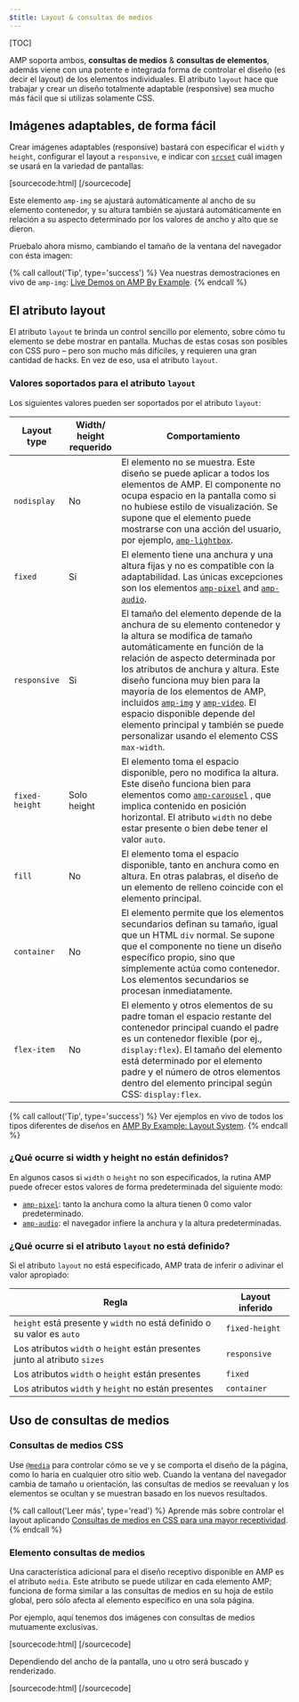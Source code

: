 ```yaml
---
$title: Layout & consultas de medios
---
```

[TOC]

AMP soporta ambos, **consultas de medios** &amp; **consultas de elementos**, además viene con una potente e integrada forma de controlar el diseño (es decir el layout) de los elementos individuales. El atributo `layout` hace que trabajar y crear un diseño totalmente adaptable (responsive) sea mucho más fácil que si utilizas solamente CSS.

## Imágenes adaptables, de forma fácil

Crear imágenes adaptables (responsive) bastará con especificar el `width` y `height`, configurar el layout a `responsive`,
e indicar con [`srcset`](/es/docs/guides/responsive/art_direction.html)
cuál imagen se usará en la variedad de pantallas:

[sourcecode:html]
<amp-img
    src="/img/narrow.jpg"
    srcset="/img/wide.jpg 640w,
           /img/narrow.jpg 320w"
    width="1698"
    height="2911"
    layout="responsive"
    alt="an image">
</amp-img>
[/sourcecode]

Este elemento `amp-img` se ajustará automáticamente al ancho
de su elemento contenedor,
y su altura también se ajustará automáticamente en relación a su aspecto
determinado por los valores de ancho y alto que se dieron. 

Pruebalo ahora mismo, cambiando el tamaño de la ventana del navegador con ésta imagen:

<amp-img src="/static/img/background.jpg" width="1920" height="1080" layout="responsive"></amp-img>

{% call callout('Tip', type='success') %}
Vea nuestras demostraciones en vivo de `amp-img`: [Live Demos on AMP By Example](https://ampbyexample.com/components/amp-img/).
{% endcall %}

## El atributo layout

El atributo `layout` te brinda un control sencillo por elemento, sobre cómo tu elemento
se debe mostrar en pantalla. Muchas de estas cosas son posibles con CSS puro – pero
son mucho más difíciles, y requieren una gran cantidad de hacks. En vez de eso, usa el atributo `layout`.

### Valores soportados para el atributo `layout`

Los siguientes valores pueden ser soportados por el atributo `layout`:

<table>
  <thead>
    <tr>
      <th data-th="Layout type" class="col-thirty">Layout type</th>
      <th data-th="Width/height required" class="col-twenty">Width/<br>height requerido</th>
      <th data-th="Behavior">Comportamiento</th>
    </tr>
  </thead>
  <tbody>
    <tr>
      <td data-th="Layout type"><code>nodisplay</code></td>
      <td data-th="Description">No</td>
      <td data-th="Behavior">El elemento no se muestra. Este diseño se puede aplicar a todos los elementos de AMP. El componente no ocupa espacio en la pantalla como si no hubiese estilo de visualización. Se supone que el elemento puede mostrarse con una acción del usuario, por ejemplo, <a href="/es/docs/reference/components/amp-lightbox.html"><code>amp-lightbox</code></a>.</td>
    </tr>
    <tr>
      <td data-th="Layout type"><code>fixed</code></td>
      <td data-th="Description">Si</td>
      <td data-th="Behavior">El elemento tiene una anchura y una altura fijas y no es compatible con la adaptabilidad. Las únicas excepciones son los elementos <a href="/es/docs/reference/components/amp-pixel.html"><code>amp-pixel</code></a> and <a href="/es/docs/reference/components/amp-audio.html"><code>amp-audio</code></a>.</td>
    </tr>
    <tr>
      <td data-th="Layout type"><code>responsive</code></td>
      <td data-th="Description">Si</td>
      <td data-th="Behavior">El tamaño del elemento depende de la anchura de su elemento contenedor y la altura se modifica de tamaño automáticamente en función de la relación de aspecto determinada por los atributos de anchura y altura. Este diseño funciona muy bien para la mayoría de los elementos de AMP, incluidos <a href="/es/docs/reference/components/amp-img.html"><code>amp-img</code></a> y <a href="/es/docs/reference/components/amp-video.html"><code>amp-video</code></a>. El espacio disponible depende del elemento principal y también se puede personalizar usando el elemento CSS <code>max-width</code>.</td>
    </tr>
    <tr>
      <td data-th="Layout type"><code>fixed-height</code></td>
      <td data-th="Description">Solo height</td>
      <td data-th="Behavior">El elemento toma el espacio disponible, pero no modifica la altura. Este diseño funciona bien para elementos como <a href="/es/docs/reference/components/amp-carousel.html"><code>amp-carousel</code></a> , que implica contenido en posición horizontal. El atributo <code>width</code> no debe estar presente o bien debe tener el valor <code>auto</code>.</td>
    </tr>
    <tr>
      <td data-th="Layout type"><code>fill</code></td>
      <td data-th="Description">No</td>
      <td data-th="Behavior">El elemento toma el espacio disponible, tanto en anchura como en altura. En otras palabras, el diseño de un elemento de relleno coincide con el elemento principal.</td>
    </tr>
    <tr>
      <td data-th="Layout type"><code>container</code></td>
      <td data-th="Description">No</td>
      <td data-th="Behavior">El elemento permite que los elementos secundarios definan su tamaño, igual que un HTML <code>div</code> normal. Se supone que el componente no tiene un diseño específico propio, sino que simplemente actúa como contenedor. Los elementos secundarios se procesan inmediatamente.</td>
    </tr>
    <tr>
      <td data-th="Layout type"><code>flex-item</code></td>
      <td data-th="Description">No</td>
      <td data-th="Behavior">El elemento y otros elementos de su padre toman el espacio restante del contenedor principal cuando el padre es un contenedor flexible (por ej., <code>display:flex</code>). El tamaño del elemento está determinado por el elemento padre y el número de otros elementos dentro del elemento principal según CSS: <code>display:flex</code>.</td>
    </tr>
  </tbody>
</table>

{% call callout('Tip', type='success') %}
Ver ejemplos en vivo de todos los tipos diferentes de diseños en [AMP By Example: Layout System](https://ampbyexample.com/advanced/layout_system/).
{% endcall %}

### ¿Qué ocurre si width y height no están definidos?

En algunos casos si `width` o `height` no son especificados,
la rutina AMP puede ofrecer estos valores de forma predeterminada del siguiente modo:

* [`amp-pixel`](/es/docs/reference/components/amp-pixel.html): tanto la anchura como la altura tienen 0 como valor predeterminado.
* [`amp-audio`](/es/docs/reference/components/amp-audio.html): el navegador infiere la anchura y la altura predeterminadas.

### ¿Qué ocurre si el atributo <code>layout</code> no está definido?

Si el atributo <code>layout</code> no está especificado, AMP trata de inferir o adivinar 
el valor apropiado:

<table>
  <thead>
    <tr>
      <th data-th="Rule">Regla</th>
      <th data-th="Inferred layout" class="col-thirty">Layout inferido</th>
    </tr>
  </thead>
  <tbody>
    <tr>
      <td data-th="Rule"><code>height</code> está presente y <code>width</code> no está definido o su valor es <code>auto</code></td>
      <td data-th="Inferred layout"><code>fixed-height</code></td>
    </tr>
    <tr>
      <td data-th="Rule">Los atributos <code>width</code> o <code>height</code> están presentes junto al atributo <code>sizes</code></td>
      <td data-th="Inferred layout"><code>responsive</code></td>
    </tr>
    <tr>
      <td data-th="Rule">Los atributos <code>width</code> o <code>height</code> están presentes</td>
      <td data-th="Inferred layout"><code>fixed</code></td>
    </tr>
    <tr>
      <td data-th="Rule">Los atributos <code>width</code> y <code>height</code> no están presentes</td>
      <td data-th="Inferred layout"><code>container</code></td>
    </tr>
  </tbody>
</table>

## Uso de consultas de medios

### Consultas de medios CSS

Use [`@media`](https://developer.mozilla.org/en-US/docs/Web/CSS/@media)
para controlar cómo se ve y se comporta el diseño de la página, como lo haría en cualquier otro sitio web.
Cuando la ventana del navegador cambia de tamaño u orientación,
las consultas de medios se reevaluan y los elementos se ocultan y se muestran
basado en los nuevos resultados.

{% call callout('Leer más', type='read') %}
Aprende más sobre controlar el layout aplicando [Consultas de medios en CSS para una mayor receptividad](https://developers.google.com/web/fundamentals/design-and-ui/responsive/fundamentals/use-media-queries?hl=es).
{% endcall %}

### Elemento consultas de medios

Una característica adicional para el diseño receptivo disponible en AMP es el atributo `media`. 
Este atributo se puede utilizar en cada elemento AMP; 
funciona de forma similar a las consultas de medios en su hoja de estilo global, 
pero sólo afecta al elemento específico en una sola página.

Por ejemplo, aquí tenemos dos imágenes con consultas de medios mutuamente exclusivas.

[sourcecode:html]
<amp-img
    media="(min-width: 650px)"
    src="wide.jpg"
    width=466
    height=355
    layout="responsive">
</amp-img>
[/sourcecode]

Dependiendo del ancho de la pantalla, uno u otro será buscado y renderizado.

[sourcecode:html]
<amp-img
    media="(max-width: 649px)"
    src="narrow.jpg"
    width=527
    height=193
    layout="responsive">
</amp-img>
[/sourcecode]
